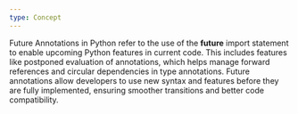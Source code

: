 ```yaml
---
type: Concept
---
```


Future Annotations in Python refer to the use of the __future__ import statement to enable upcoming Python features in current code. This includes features like postponed evaluation of annotations, which helps manage forward references and circular dependencies in type annotations. Future annotations allow developers to use new syntax and features before they are fully implemented, ensuring smoother transitions and better code compatibility.